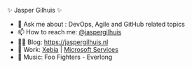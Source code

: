 ✨ Jasper Gilhuis ✨ 

- 💬 Ask me about : DevOps, Agile and GitHub related topics
- 📫 How to reach me: [@jaspergilhuis](https://twitter.com/jaspergilhuis)
- 🐱‍💻 Blog: https://jaspergilhuis.nl
- 🏤 Work: [Xebia](https://xebia.com) | [Microsoft Services](https://xebia.com/digital-transformation/microsoft-services/) 
- 🎵 Music: Foo Fighters - Everlong
